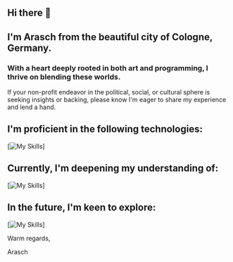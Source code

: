 
## Hi there 👋

## I'm Arasch from the beautiful city of Cologne, Germany. 
### With a heart deeply rooted in both art and programming, I thrive on blending these worlds.

If your non-profit endeavor in the political, social, or cultural sphere is seeking insights or backing, please know I'm eager to share my experience and lend a hand.
  

## I'm proficient in the following technologies:
  

[![My Skills](https://skillicons.dev/icons?i=linux,bash,html,sass,tailwind,bootstrap,ps,figma,xd,pr,git,docker,wordpress)]

  
  

## Currently, I'm deepening my understanding of:
[![My Skills](https://skillicons.dev/icons?i=ts,js,react,nextjs,nodejs,postgres,prisma,apollo,appwrite,astro,express,graphql,mongodb	)]

  
  

## In the future, I'm keen to explore:
[![My Skills](https://skillicons.dev/icons?i=arduino,go,mysql,supabase,solidity,svelte,vim)]

  
  

Warm regards,

  

Arasch
